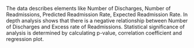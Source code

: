 The data describes elements like Number of Discharges, Number of Readmissions, Predicted Readmission Rate, Expected Readmission Rate. In depth analysis shows that there is a negative relationship between Number of Discharges and Excess rate of Readmissions. Statistical significance of analysis is determined by calculating p-value, correlation coefficient and regression plot.
